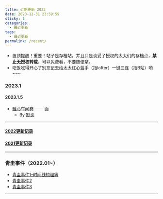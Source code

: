 ```yaml
---
title: 近期更新 2023
date: 2023-12-31 23:59:59
sticky: 1
categories: 
  - 最近更新
tags: 
  - 最近更新
permalink: /recent/
---
```


- 置顶提醒！重要！站子是存档站，并且只是谈妥了授权的太太们的存档点，**禁止无授权转载**，可以免费看，不要随便拿。
- 吃饭吃得开心了别忘记去给太太红心蓝手（指lofter）一键三连（指B站）哟~~~

### 2023.1

#### 2023.1.5

- <a href="/pages/80cee2/">戬心车问卷</a> —— 画
  - By <a href="/categories/?category=影炎">影炎</a>

---

#### [2022更新记录](/recent/2022/)

#### [2021更新记录](/recent/2021/)

---

### 青圭事件（2022.01~）

- <a href="/pages/a8e173/">青圭事件1-时间线梳理等</a>
- <a href="/pages/23817b/">青圭事件2</a>
- <a href="/pages/23817b/#来自九月份的新增小彩蛋">青圭事件3</a>
<!-- more -->

---

